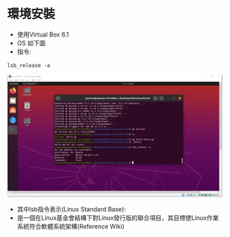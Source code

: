 # 環境安裝
* 使用Virtual Box 6.1
* OS 如下圖
* 指令:
``` linux command
lsb_release -a
```
![GITHUB](https://github.com/suyanzan/GolangLearn/blob/main/Img/6.jpg)
* 其中lsb指令表示(Linux Standard Base):
* 是一個在Linux基金會結構下對Linux發行版的聯合項目，其目標使Linux作業系統符合軟體系統架構(Reference Wiki)
